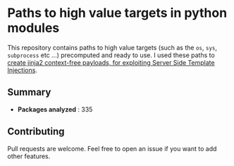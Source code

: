# Paths to high value targets in python modules

This repository contains paths to high value targets (such as the `os`, `sys`, `subprocess` etc ...) precomputed and ready to use. I used these paths to [create jinja2 context-free payloads, for exploiting Server Side Template Injections](https://podalirius.net/en/articles/python-vulnerabilities-code-execution-in-jinja-templates/).

## Summary

 - **Packages analyzed** : 335

## Contributing

Pull requests are welcome. Feel free to open an issue if you want to add other features.